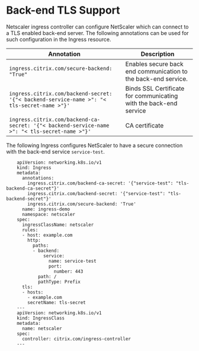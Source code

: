 
# Back-end TLS Support

Netscaler ingress controller can configure NetScaler which can connect to a TLS enabled back-end server. The following annotations can be used for such configuration in the Ingress resource.

|Annotation| Description|
|----------|-------------|
| `ingress.citrix.com/secure-backend: "True"` | Enables secure back end communication to the back-end service. |
| `ingress.citrix.com/backend-secret: '{"< backend-service-name >": "< tls-secret-name >"}'`| Binds SSL Certificate for communicating with the back-end service |
| `ingress.citrix.com/backend-ca-secret: '{"< backend-service-name >": "< tls-secret-name >"}'`| CA certificate |

The following Ingress configures NetScaler to have a secure connection with the back-end service `service-test`.

        apiVersion: networking.k8s.io/v1
        kind: Ingress
        metadata:
          annotations:
            ingress.citrix.com/backend-ca-secret: '{"service-test": "tls-backend-ca-secret"}'
            ingress.citrix.com/backend-secret: '{"service-test": "tls-backend-secret"}'
            ingress.citrix.com/secure-backend: 'True'
          name: ingress-demo
          namespace: netscaler
        spec:
          ingressClassName: netscaler
          rules:
          - host: example.com
            http:
              paths:
              - backend:
                  service:
                    name: service-test
                    port:
                      number: 443
                path: /
                pathType: Prefix
          tls:
          - hosts:
            - example.com
            secretName: tls-secret
        ---
        apiVersion: networking.k8s.io/v1
        kind: IngressClass
        metadata:
          name: netscaler
        spec:
          controller: citrix.com/ingress-controller
        ---
        